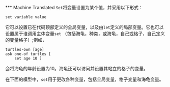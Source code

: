 ﻿*** Machine Translated
`Set`将变量设置为某个值，并采用以下形式：

`set variable value`

它可以设置已在代码顶部定义的全局变量，以及由`let`定义的局部变量。它也可以设置属于谁调用主体变量`set` （包括海龟，种类，或海龟，自己或格子，自己定义的变量格子）;例如，

```
turtles-own [age] 
ask one-of turtles [ 
	set age 10 ]
```
会将海龟的年龄设置为10。海龟还可以访问并设置其站立的格子的变量。

在下面的模型中，`set`用于更改各种变量，包括全局变量，格子变量和海龟变量。